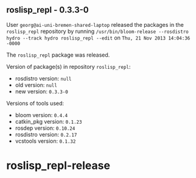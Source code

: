 ## roslisp_repl - 0.3.3-0

User `georg@ai-uni-bremen-shared-laptop` released the packages in the `roslisp_repl` repository by running `/usr/bin/bloom-release --rosdistro hydro --track hydro roslisp_repl --edit` on `Thu, 21 Nov 2013 14:04:36 -0000`

The `roslisp_repl` package was released.

Version of package(s) in repository `roslisp_repl`:
- rosdistro version: `null`
- old version: `null`
- new version: `0.3.3-0`

Versions of tools used:
- bloom version: `0.4.4`
- catkin_pkg version: `0.1.23`
- rosdep version: `0.10.24`
- rosdistro version: `0.2.17`
- vcstools version: `0.1.32`


roslisp_repl-release
====================
